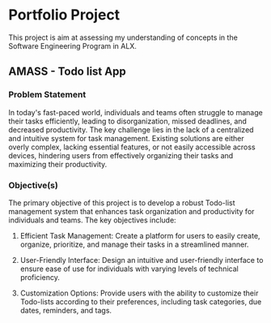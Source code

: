 # Portfolio Project
This project is aim at assessing my understanding of concepts in the Software Engineering Program in ALX.

## AMASS - Todo list App

### Problem Statement
In today's fast-paced world, individuals and teams often struggle to manage their tasks efficiently,
leading to disorganization, missed deadlines, and decreased productivity. The key challenge lies in
the lack of a centralized and intuitive system for task management. Existing solutions are either
overly complex, lacking essential features, or not easily accessible across devices, hindering users
from effectively organizing their tasks and maximizing their productivity.

### Objective(s)
The primary objective of this project is to develop a robust Todo-list management system that enhances
task organization and productivity for individuals and teams. The key objectives include:

1. Efficient Task Management: Create a platform for users to easily create, organize, prioritize,
and manage their tasks in a streamlined manner.

2. User-Friendly Interface: Design an intuitive and user-friendly interface to ensure ease of use for
individuals with varying levels of technical proficiency.

3. Customization Options: Provide users with the ability to customize their Todo-lists according to
their preferences, including task categories, due dates, reminders, and tags.
